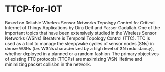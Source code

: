 # TTCP-for-IOT
Based on Reliable Wireless Sensor Networks Topology Control for Critical Internet of Things Applications by Dina Deif and Yasser Gadallah.
One of the important topics that have been extensively studied in the Wireless Sensor Networks (WSNs) literature is Temporal Topology Control (TTC). TTC is used as a
tool to manage the sleep/wake cycles of sensor nodes (SNs) in dense WSNs (i.e. WSNs characterized by a high level of SN redundancy), whether deployed in a planned or a random fashion. The primary objectives of existing TTC protocols
(TTCPs) are maximizing WSN lifetime and minimizing packet collision in the network.
